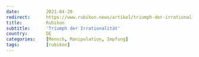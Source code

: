 ```yaml
---
date:          2021-04-20
redirect:      https://www.rubikon.news/artikel/triumph-der-irrationalitat
title:         Rubikon
subtitle:      'Triumph der Irrationalität'
country:       DE
categories:    [Mensch, Manipulation, Impfung]
tags:          [rubikon]
---
```


